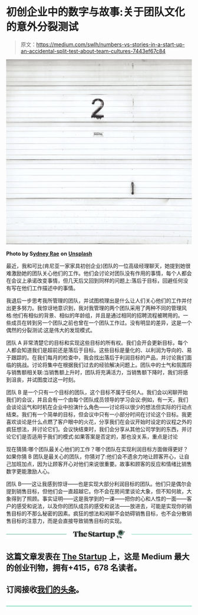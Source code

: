 # 初创企业中的数字与故事:关于团队文化的意外分裂测试

> 原文：<https://medium.com/swlh/numbers-vs-stories-in-a-start-up-an-accidental-split-test-about-team-cultures-7443ef67c84>

![](img/91f1ab3cd155dc987055da7663faca61.png)

**Photo by S**[**ydney Rae**](https://unsplash.com/photos/aHoHjaLWayk?utm_source=unsplash&utm_medium=referral&utm_content=creditCopyText) **on** [**Unsplash**](https://unsplash.com/search/photos/numbers?utm_source=unsplash&utm_medium=referral&utm_content=creditCopyText)

最近，我和可比(肯尼亚一家家具初创企业)团队的一位高级经理聊天，她提到她很难激励她的团队关心他们的工作。他们会讨论对团队没有作用的事情，每个人都会在会议上承诺改变事情，但几天后又回到同样的问题上:落后于目标，回避任何没有写在他们工作描述中的事情。

我退后一步思考我所管理的团队，并试图梳理出是什么让人们关心他们的工作并付出更多努力。我惊讶地意识到，我对我管理的两个团队采用了两种不同的管理风格:他们有相似的背景、相似的年龄组，并且是通过相同的招聘流程被聘用的。一些成员在转到另一个团队之前也曾在一个团队工作过。没有明显的差异，这是一个偶然的分裂测试:这是伟大的发现模式。

团队 A 非常清楚它的目标和实现这些目标的所有权。我们会开会更新目标，每个人都会知道我们是超前还是落后于目标。这些目标是量化的、以利润为导向的、易于跟踪的。在我们每月的检查中，我会找出落后于利润目标的产品，并讨论我们面临的挑战。讨论将集中在根据我们过去的经验解决问题上。团队中的士气和氛围将与销售额相关联:当销售额上升时，团队将充满活力，当销售额下降时，我们将感到沮丧，并试图度过这一时刻。

团队 B 是一个只有一个目标的团队，这个目标不属于任何人。我们会以闲聊开始我们的会议，并且会有一个由每个团队成员领导的学习会议:例如，有一天，我们会谈论运气和时机在企业中扮演什么角色——讨论将以很少的想法但实际的行动点结束。我们有一个简单的目标，但会议中只有一小部分时间在讨论这个目标。我更喜欢谈论是什么点燃了客户眼中的火花，分享我们在会议开始时设定的议程之外的疯狂想法，并讨论它们。会议快结束时，我们会分享从其他公司学到的东西，并讨论它们是否适用于我们的模式:如果答案是否定的，那也没关系，重点是讨论

现在猜猜:哪个团队最关心他们的工作？哪个团队在实现利润目标方面做得更好？如果你猜 B 团队是最关心的团队，你猜对了:他们会不遗余力地让顾客开心，让自己加班加点，因为让顾客开心对他们来说很重要。故事和顾客的反应和情绪比销售数字更能激励人心。

团队 B——这让我感到惊讶——也是实现大部分利润目标的团队。他们只是偶尔会提到销售目标，但他们会一直超越它。你不会在房间里谈论大象，但不知何故，大象得到了照顾。事实证明——这是我学到的一课——把你的心和人性的一面——客户的感受和说法，以及你的团队成员的感受和说法——放进去，可能是实现你的销售目标的不那么秘密的因素。疯狂的想法和闲聊不会妨碍销售目标，也不会分散销售目标的注意力，而是会直接导致销售目标的实现。

[![](img/308a8d84fb9b2fab43d66c117fcc4bb4.png)](https://medium.com/swlh)

## 这篇文章发表在 [The Startup](https://medium.com/swlh) 上，这是 Medium 最大的创业刊物，拥有+415，678 名读者。

## 订阅接收[我们的头条](http://growthsupply.com/the-startup-newsletter/)。

[![](img/b0164736ea17a63403e660de5dedf91a.png)](https://medium.com/swlh)